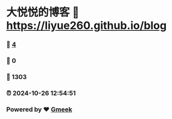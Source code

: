 # 大悦悦的博客 :link: https://liyue260.github.io/blog 
### :page_facing_up: [4](https://liyue260.github.io/blog/tag.html) 
### :speech_balloon: 0 
### :hibiscus: 1303 
### :alarm_clock: 2024-10-26 12:54:51 
### Powered by :heart: [Gmeek](https://github.com/Meekdai/Gmeek)
